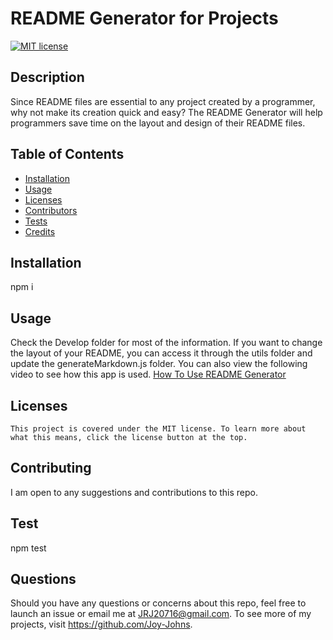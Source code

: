 # README Generator for Projects

  [![MIT license](https://img.shields.io/badge/License-MIT-blue.svg)](https://mit-license.org/)

  ## Description
  Since README files are essential to any project created by a programmer, why not make its creation quick and easy? The README Generator will help programmers save time on the layout and design of their README files. 


  ## Table of Contents
  * [Installation](#installation)
  * [Usage](#usage)
  * [Licenses](#licenses)
  * [Contributors](#contributors)
  * [Tests](#tests)
  * [Credits](#credits)
  
  ## Installation
  npm i

  ## Usage
  Check the Develop folder for most of the information. If you want to change the layout of your README, you can access it through the utils folder and update the generateMarkdown.js folder. You can also view the following video to see how this app is used. [How To Use README Generator](https://watch.screencastify.com/v/gvWF5Y07hhg8QsGDyXjt)

  ## Licenses
    This project is covered under the MIT license. To learn more about what this means, click the license button at the top.

  ## Contributing
  I am open to any suggestions and contributions to this repo.

  ## Test
  npm test


  ## Questions
  Should you have any questions or concerns about this repo, feel free to launch an issue or email me at 
  JRJ20716@gmail.com. To see more of my projects, visit https://github.com/Joy-Johns.
  
  